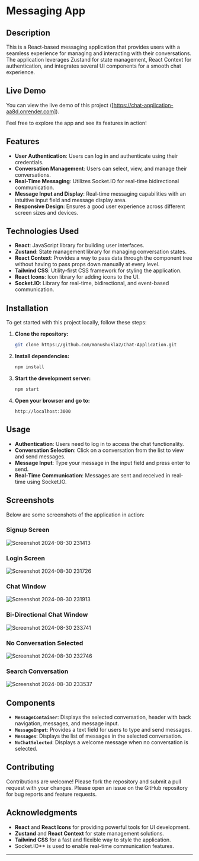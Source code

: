 

# Messaging App

## Description

This is a React-based messaging application that provides users with a seamless experience for managing and interacting with their conversations. The application leverages Zustand for state management, React Context for authentication, and integrates several UI components for a smooth chat experience.

## Live Demo

You can view the live demo of this project 
([https://chat-application-aa8d.onrender.com]). 

Feel free to explore the app and see its features in action!

## Features

- **User Authentication**: Users can log in and authenticate using their credentials.
- **Conversation Management**: Users can select, view, and manage their conversations.
-  **Real-Time Messaging**: Utilizes Socket.IO for real-time bidirectional communication.
- **Message Input and Display**: Real-time messaging capabilities with an intuitive input field and message display area.
- **Responsive Design**: Ensures a good user experience across different screen sizes and devices.

## Technologies Used

- **React**: JavaScript library for building user interfaces.
- **Zustand**: State management library for managing conversation states.
- **React Context**: Provides a way to pass data through the component tree without having to pass props down manually at every level.
- **Tailwind CSS**: Utility-first CSS framework for styling the application.
- **React Icons**: Icon library for adding icons to the UI.
-  **Socket.IO**: Library for real-time, bidirectional, and event-based communication.

## Installation

To get started with this project locally, follow these steps:

1. **Clone the repository:**
   ```bash
   git clone https://github.com/manushukla2/Chat-Application.git
   ```



2. **Install dependencies:**
   ```bash
   npm install
   ```

3. **Start the development server:**
   ```bash
   npm start
   ```

4. **Open your browser and go to:**
   ```
   http://localhost:3000
   ```

## Usage

- **Authentication**: Users need to log in to access the chat functionality.
- **Conversation Selection**: Click on a conversation from the list to view and send messages.
- **Message Input**: Type your message in the input field and press enter to send.
- **Real-Time Communication**: Messages are sent and received in real-time using Socket.IO.

## Screenshots

Below are some screenshots of the application in action:

### Signup Screen



![Screenshot 2024-08-30 231413](https://github.com/user-attachments/assets/19d51305-abae-4ff1-85ff-e93fc4604062)



### Login Screen



![Screenshot 2024-08-30 231726](https://github.com/user-attachments/assets/5c346281-af30-4606-938c-78c1db1c23f3)

### Chat Window


![Screenshot 2024-08-30 231913](https://github.com/user-attachments/assets/2145acfa-4bdf-45a4-a526-74bc7ddfa2ac)


### Bi-Directional Chat Window

![Screenshot 2024-08-30 233741](https://github.com/user-attachments/assets/7b9591c4-871e-481d-a78e-54e7784f6217)


### No Conversation Selected

![Screenshot 2024-08-30 232746](https://github.com/user-attachments/assets/094b0e3c-05ee-4e2a-96cf-a36f8907a930)


### Search Conversation 


![Screenshot 2024-08-30 233537](https://github.com/user-attachments/assets/0deb367a-a6f9-451f-ad39-70dd83125db3)


## Components

- **`MessageContainer`**: Displays the selected conversation, header with back navigation, messages, and message input.
- **`MessageInput`**: Provides a text field for users to type and send messages.
- **`Messages`**: Displays the list of messages in the selected conversation.
- **`NoChatSelected`**: Displays a welcome message when no conversation is selected.

## Contributing

Contributions are welcome! Please fork the repository and submit a pull request with your changes. Please open an issue on the GitHub repository for bug reports and feature requests.

## Acknowledgments

- **React** and **React Icons** for providing powerful tools for UI development.
- **Zustand** and **React Context** for state management solutions.
- **Tailwind CSS** for a fast and flexible way to style the application.
- Socket.IO** is used to enable real-time communication features.

---

